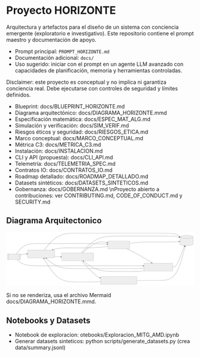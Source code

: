 ﻿# Proyecto HORIZONTE

Arquitectura y artefactos para el diseño de un sistema con conciencia emergente (exploratorio e investigativo). Este repositorio contiene el prompt maestro y documentación de apoyo.

- Prompt principal: `PROMPT_HORIZONTE.md`
- Documentación adicional: `docs/`
- Uso sugerido: iniciar con el prompt en un agente LLM avanzado con capacidades de planificación, memoria y herramientas controladas.

Disclaimer: este proyecto es conceptual y no implica ni garantiza conciencia real. Debe ejecutarse con controles de seguridad y límites definidos.

- Blueprint: docs/BLUEPRINT_HORIZONTE.md
- Diagrama arquitectónico: docs/DIAGRAMA_HORIZONTE.mmd
- Especificación matemática: docs/ESPEC_MAT_ALG.md
- Simulación y verificación: docs/SIM_VERIF.md
- Riesgos éticos y seguridad: docs/RIESGOS_ETICA.md
- Marco conceptual: docs/MARCO_CONCEPTUAL.md
- Métrica C3: docs/METRICA_C3.md
- Instalación: docs/INSTALACION.md
- CLI y API (propuesta): docs/CLI_API.md
- Telemetría: docs/TELEMETRIA_SPEC.md
- Contratos IO: docs/CONTRATOS_IO.md
- Roadmap detallado: docs/ROADMAP_DETALLADO.md
- Datasets sintéticos: docs/DATASETS_SINTETICOS.md
- Gobernanza: docs/GOBERNANZA.md
\nProyecto abierto a contribuciones: ver CONTRIBUTING.md, CODE_OF_CONDUCT.md y SECURITY.md
## Diagrama Arquitectonico

![Diagrama HORIZONTE](docs/DIAGRAMA_HORIZONTE.svg)

Si no se renderiza, usa el archivo Mermaid docs/DIAGRAMA_HORIZONTE.mmd.

## Notebooks y Datasets
- Notebook de exploracion: 
otebooks/Exploracion_MITG_AMD.ipynb
- Generar datasets sinteticos: python scripts/generate_datasets.py (crea data/summary.jsonl)